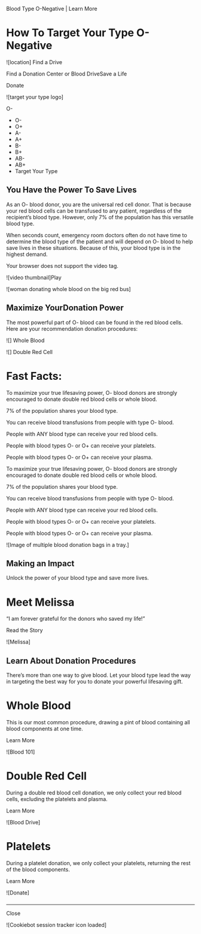 Blood Type O-Negative | Learn More 

# How To Target Your Type O-Negative

 ![location]  Find a Drive

Find a Donation Center or Blood DriveSave a Life

Donate

![target your type logo]

O-

*   O-
*   O+
*   A-
*   A+
*   B-
*   B+
*   AB-
*   AB+
*   Target Your Type

## You Have the Power To Save Lives

As an O- blood donor, you are the universal red cell donor. That is because your red blood cells can be transfused to any patient, regardless of the recipient’s blood type. However, only 7% of the population has this versatile blood type.  
  
When seconds count, emergency room doctors often do not have time to determine the blood type of the patient and will depend on O- blood to help save lives in these situations. Because of this, your blood type is in the highest demand.  

  Your browser does not support the video tag.

![video thumbnail]Play

![woman donating whole blood on the big red bus]

## Maximize YourDonation Power

The most powerful part of O- blood can be found in the red blood cells. Here are your recommendation donation procedures:

 ![] Whole Blood 

 ![] Double Red Cell 

# Fast Facts:

 

To maximize your true lifesaving power, O- blood donors are strongly encouraged to donate double red blood cells or whole blood.

 

7% of the population shares your blood type.

 

You can receive blood transfusions from people with type O- blood.

 

People with ANY blood type can receive your red blood cells.

 

People with blood types O- or O+ can receive your platelets.

 

People with blood types O- or O+ can receive your plasma.

 

To maximize your true lifesaving power, O- blood donors are strongly encouraged to donate double red blood cells or whole blood.

7% of the population shares your blood type.

You can receive blood transfusions from people with type O- blood.

People with ANY blood type can receive your red blood cells.

People with blood types O- or O+ can receive your platelets.

People with blood types O- or O+ can receive your plasma.

![Image of multiple blood donation bags in a tray.]

## Making an Impact

Unlock the power of your blood type and save more lives.

# Meet Melissa

“I am forever grateful for the donors who saved my life!”

Read the Story

![Melissa]

## Learn About Donation Procedures

There’s more than one way to give blood. Let your blood type lead the way in targeting the best way for you to donate your powerful lifesaving gift.

# Whole Blood

This is our most common procedure, drawing a pint of blood containing all blood components at one time.

Learn More

![Blood 101]

# Double Red Cell

During a double red blood cell donation, we only collect your red blood cells, excluding the platelets and plasma.

Learn More

![Blood Drive]

# Platelets

During a platelet donation, we only collect your platelets, returning the rest of the blood components.

Learn More

![Donate]

##### 

* * *

 Close 

![Cookiebot session tracker icon loaded]